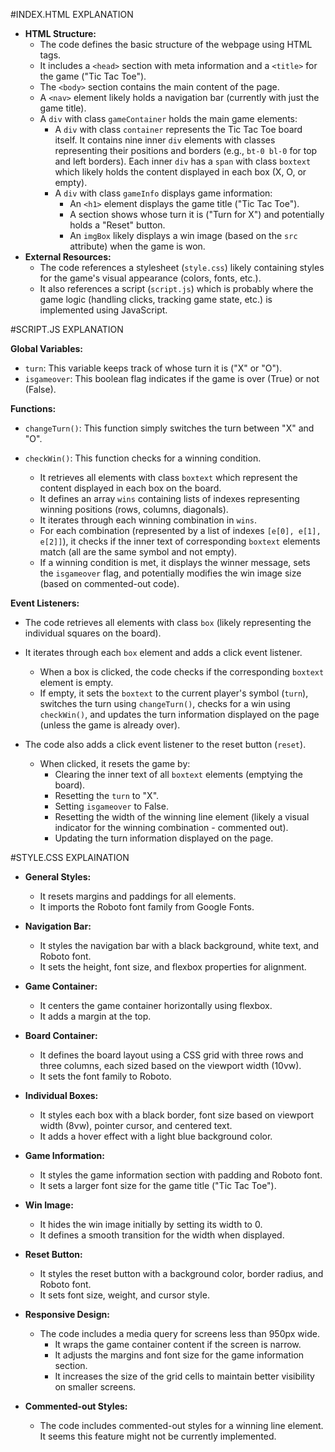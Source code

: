 #INDEX.HTML EXPLANATION

* **HTML Structure:**
    * The code defines the basic structure of the webpage using HTML tags.
    * It includes a `<head>` section with meta information and a `<title>` for the game ("Tic Tac Toe").
    * The `<body>` section contains the main content of the page.
    * A `<nav>` element likely holds a navigation bar (currently with just the game title).
    * A `div` with class `gameContainer` holds the main game elements:
        * A `div` with class `container` represents the Tic Tac Toe board itself. It contains nine inner `div` elements with classes representing their positions and borders (e.g., `bt-0 bl-0` for top and left borders). Each inner `div` has a `span` with class `boxtext` which likely holds the content displayed in each box (X, O, or empty).
        * A `div` with class `gameInfo` displays game information:
            * An `<h1>` element displays the game title ("Tic Tac Toe").
            * A section shows whose turn it is ("Turn for X") and potentially holds a "Reset" button.
            * An `imgBox` likely displays a win image (based on the `src` attribute) when the game is won.
* **External Resources:**
    * The code references a stylesheet (`style.css`) likely containing styles for the game's visual appearance (colors, fonts, etc.).
    * It also references a script (`script.js`) which is probably where the game logic (handling clicks, tracking game state, etc.) is implemented using JavaScript.

#SCRIPT.JS EXPLANATION

**Global Variables:**

* `turn`: This variable keeps track of whose turn it is ("X" or "O").
* `isgameover`: This boolean flag indicates if the game is over (True) or not (False).

**Functions:**

* `changeTurn()`: This function simply switches the turn between "X" and "O".

* `checkWin()`: This function checks for a winning condition.
    * It retrieves all elements with class `boxtext` which represent the content displayed in each box on the board.
    * It defines an array `wins` containing lists of indexes representing winning positions (rows, columns, diagonals).
    * It iterates through each winning combination in `wins`.
    * For each combination (represented by a list of indexes `[e[0], e[1], e[2]]`), it checks if the inner text of corresponding `boxtext` elements match (all are the same symbol and not empty).
    * If a winning condition is met, it displays the winner message, sets the `isgameover` flag, and potentially modifies the win image size (based on commented-out code).

**Event Listeners:**
* The code retrieves all elements with class `box` (likely representing the individual squares on the board).
* It iterates through each `box` element and adds a click event listener.
    * When a box is clicked, the code checks if the corresponding `boxtext` element is empty.
    * If empty, it sets the `boxtext` to the current player's symbol (`turn`), switches the turn using `changeTurn()`, checks for a win using `checkWin()`, and updates the turn information displayed on the page (unless the game is already over).

* The code also adds a click event listener to the reset button (`reset`).
    * When clicked, it resets the game by:
        * Clearing the inner text of all `boxtext` elements (emptying the board).
        * Resetting the `turn` to "X".
        * Setting `isgameover` to False.
        * Resetting the width of the winning line element (likely a visual indicator for the winning combination - commented out).
        * Updating the turn information displayed on the page.

#STYLE.CSS EXPLAINATION

* **General Styles:**
  * It resets margins and paddings for all elements.
  * It imports the Roboto font family from Google Fonts.

* **Navigation Bar:**
  * It styles the navigation bar with a black background, white text, and Roboto font.
  * It sets the height, font size, and flexbox properties for alignment.

* **Game Container:**
  * It centers the game container horizontally using flexbox.
  * It adds a margin at the top.

* **Board Container:**
  * It defines the board layout using a CSS grid with three rows and three columns, each sized based on the viewport width (10vw).
  * It sets the font family to Roboto.

* **Individual Boxes:**
  * It styles each box with a black border, font size based on viewport width (8vw), pointer cursor, and centered text.
  * It adds a hover effect with a light blue background color.

* **Game Information:**
  * It styles the game information section with padding and Roboto font.
  * It sets a larger font size for the game title ("Tic Tac Toe").

* **Win Image:**
  * It hides the win image initially by setting its width to 0.
  * It defines a smooth transition for the width when displayed.

* **Reset Button:**
  * It styles the reset button with a background color, border radius, and Roboto font.
  * It sets font size, weight, and cursor style.

* **Responsive Design:**
  * The code includes a media query for screens less than 950px wide.
    * It wraps the game container content if the screen is narrow.
    * It adjusts the margins and font size for the game information section.
    * It increases the size of the grid cells to maintain better visibility on smaller screens.

* **Commented-out Styles:**
  * The code includes commented-out styles for a winning line element. It seems this feature might not be currently implemented.

